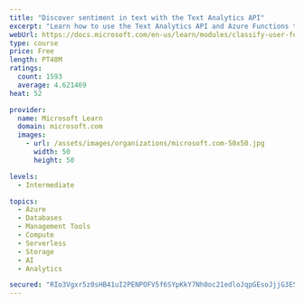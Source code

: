 ```yaml
---
title: "Discover sentiment in text with the Text Analytics API"
excerpt: "Learn how to use the Text Analytics API and Azure Functions to discover what your customers are really saying in their feedback about your products or brands."
webUrl: https://docs.microsoft.com/en-us/learn/modules/classify-user-feedback-with-the-text-analytics-api/
type: course
price: Free
length: PT48M
ratings:
  count: 1593
  average: 4.621469
heat: 52

provider:
  name: Microsoft Learn
  domain: microsoft.com
  images:
    - url: /assets/images/organizations/microsoft.com-50x50.jpg
      width: 50
      height: 50

levels:
  - Intermediate

topics:
  - Azure
  - Databases
  - Management Tools
  - Compute
  - Serverless
  - Storage
  - AI
  - Analytics

secured: "RIo3Vgxr5z0sHB41uI2PENPOFV5f6SYpKkY7Nh0oc21edloJqpGEsoJjjG3ESz10lc+BZx5XVD9u62CFSlrJFW1iFirJ8eHy4Qk5dSMu4g4YKgSAaMSeGv9Mftov4Y+qG1Z3qz1cUaP3q3DZ8gC6HsU2zxcpFuqUpnIgGfMhqG0W9W4k0A3VGIjT7QdpUXRqr71q4TxCIar6qMW/ZNmkUxPCslDQc1EOGE3ayxThaDtp7DBNCo7crh34HoyVODGIIb1Kmxhyn6LRM84hfNO9aqQzVHuMHkGOFo52qnWWwl4P9NaSA6hzsyeBYpUgThPR8Qnpbb4MlvclB9JY0GOjr2EueX+TK+6HpziVBhxOkP2l/1N9QDZBiplKC7QybD/dHE8/W7MAaDoHGYfKSC9W/LrCxwph6xuchDxrzfEWsCQ=;7gt/qYQSncH1ZGCuIgtEIQ=="
---
```


